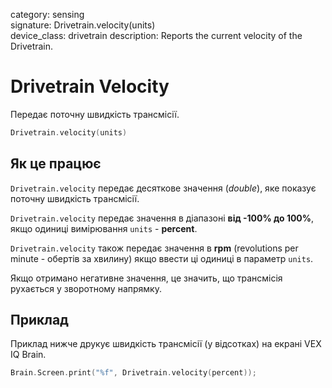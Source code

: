 category: sensing  
signature: Drivetrain.velocity(units)  
device_class: drivetrain
description: Reports the current velocity of the Drivetrain.

# Drivetrain Velocity

Передає поточну швидкість трансмісії.

```cpp
Drivetrain.velocity(units)
```

## Як це працює
`Drivetrain.velocity` передає десяткове значення (*double*), яке показує поточну швидкість трансмісії.

`Drivetrain.velocity` передає значення в діапазоні **від -100% до 100%**, якщо одиниці вимірювання `units` - **percent**.

`Drivetrain.velocity` також передає значення в **rpm** (revolutions per minute - обертів за хвилину) якщо ввести ці одиниці в параметр `units`.

Якщо отримано негативне значення, це значить, що трансмісія рухається у зворотному напрямку.

## Приклад

Приклад нижче друкує швидкість трансмісії (у відсотках) на екрані VEX IQ Brain.

```cpp
Brain.Screen.print("%f", Drivetrain.velocity(percent));
```

<advanced>
</advanced>